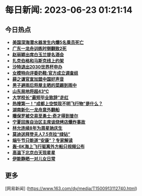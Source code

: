 
# 每日新闻: 2023-06-23 01:21:14
## 今日热点

- **[美国深海潜水器发生内爆5名乘员死亡](https://www.163.com/search?keyword=%E7%BE%8E%E5%9B%BD%E6%B7%B1%E6%B5%B7%E6%BD%9C%E6%B0%B4%E5%99%A8%E5%8F%91%E7%94%9F%E5%86%85%E7%88%865%E5%90%8D%E4%B9%98%E5%91%98%E6%AD%BB%E4%BA%A1)**
- **[广东一龙舟训练时侧翻致2死](https://www.163.com/search?keyword=%E5%B9%BF%E4%B8%9C%E4%B8%80%E9%BE%99%E8%88%9F%E8%AE%AD%E7%BB%83%E6%97%B6%E4%BE%A7%E7%BF%BB%E8%87%B42%E6%AD%BB)**
- **[赵丽颖出席白玉兰提名酒会](https://www.163.com/search?keyword=%E8%B5%B5%E4%B8%BD%E9%A2%96%E5%87%BA%E5%B8%AD%E7%99%BD%E7%8E%89%E5%85%B0%E6%8F%90%E5%90%8D%E9%85%92%E4%BC%9A)**
- **[扎克伯格和马斯克线上约架](https://www.163.com/search?keyword=%E6%89%8E%E5%85%8B%E4%BC%AF%E6%A0%BC%E5%92%8C%E9%A9%AC%E6%96%AF%E5%85%8B%E7%BA%BF%E4%B8%8A%E7%BA%A6%E6%9E%B6)**
- **[沙特退出2030世界杯申办](https://www.163.com/search?keyword=%E6%B2%99%E7%89%B9%E9%80%80%E5%87%BA2030%E4%B8%96%E7%95%8C%E6%9D%AF%E7%94%B3%E5%8A%9E)**
- **[女模特向评委扔鞋:官方成立调查组](https://www.163.com/search?keyword=%E5%A5%B3%E6%A8%A1%E7%89%B9%E5%90%91%E8%AF%84%E5%A7%94%E6%89%94%E9%9E%8B+%E5%AE%98%E6%96%B9%E6%88%90%E7%AB%8B%E8%B0%83%E6%9F%A5%E7%BB%84)**
- **[薛之谦官宣加盟中国好声音](https://www.163.com/search?keyword=%E8%96%9B%E4%B9%8B%E8%B0%A6%E5%AE%98%E5%AE%A3%E5%8A%A0%E7%9B%9F%E4%B8%AD%E5%9B%BD%E5%A5%BD%E5%A3%B0%E9%9F%B3)**
- **[男子避雨后将屋主晒的菜踢到雨中](https://www.163.com/search?keyword=%E7%94%B7%E5%AD%90%E9%81%BF%E9%9B%A8%E5%90%8E%E5%B0%86%E5%B1%8B%E4%B8%BB%E6%99%92%E7%9A%84%E8%8F%9C%E8%B8%A2%E5%88%B0%E9%9B%A8%E4%B8%AD)**
- **[山东局地将超43℃](https://www.163.com/search?keyword=%E5%B1%B1%E4%B8%9C%E5%B1%80%E5%9C%B0%E5%B0%86%E8%B6%8543%E2%84%83)**
- **[大学校长“最短毕业致辞”走红](https://www.163.com/search?keyword=%E5%A4%A7%E5%AD%A6%E6%A0%A1%E9%95%BF%E2%80%9C%E6%9C%80%E7%9F%AD%E6%AF%95%E4%B8%9A%E8%87%B4%E8%BE%9E%E2%80%9D%E8%B5%B0%E7%BA%A2)**
- **[热搜第一！“成都上空惊现不明飞行物”是什么？](https://www.163.com/search?keyword=%E7%83%AD%E6%90%9C%E7%AC%AC%E4%B8%80%EF%BC%81%E2%80%9C%E6%88%90%E9%83%BD%E4%B8%8A%E7%A9%BA%E6%83%8A%E7%8E%B0%E4%B8%8D%E6%98%8E%E9%A3%9E%E8%A1%8C%E7%89%A9%E2%80%9D%E6%98%AF%E4%BB%80%E4%B9%88%EF%BC%9F)**
- **[湖南新化一龙舟意外翻船](https://www.163.com/search?keyword=%E6%B9%96%E5%8D%97%E6%96%B0%E5%8C%96%E4%B8%80%E9%BE%99%E8%88%9F%E6%84%8F%E5%A4%96%E7%BF%BB%E8%88%B9)**
- **[曝保罗被交易至勇士:奇才得到普尔](https://www.163.com/search?keyword=%E6%9B%9D%E4%BF%9D%E7%BD%97%E8%A2%AB%E4%BA%A4%E6%98%93%E8%87%B3%E5%8B%87%E5%A3%AB+%E5%A5%87%E6%89%8D%E5%BE%97%E5%88%B0%E6%99%AE%E5%B0%94)**
- **[宁夏回族自治区主席谈烧烤店爆炸事故](https://www.163.com/search?keyword=%E5%AE%81%E5%A4%8F%E5%9B%9E%E6%97%8F%E8%87%AA%E6%B2%BB%E5%8C%BA%E4%B8%BB%E5%B8%AD%E8%B0%88%E7%83%A7%E7%83%A4%E5%BA%97%E7%88%86%E7%82%B8%E4%BA%8B%E6%95%85)**
- **[林允连续8年为周星驰庆生](https://www.163.com/search?keyword=%E6%9E%97%E5%85%81%E8%BF%9E%E7%BB%AD8%E5%B9%B4%E4%B8%BA%E5%91%A8%E6%98%9F%E9%A9%B0%E5%BA%86%E7%94%9F)**
- **[莫迪送拜登夫人7.5克拉“绿钻”](https://www.163.com/search?keyword=%E8%8E%AB%E8%BF%AA%E9%80%81%E6%8B%9C%E7%99%BB%E5%A4%AB%E4%BA%BA7.5%E5%85%8B%E6%8B%89%E2%80%9C%E7%BB%BF%E9%92%BB%E2%80%9D)**
- **[端午节只能道“安康”？专家解读](https://www.163.com/search?keyword=%E7%AB%AF%E5%8D%88%E8%8A%82%E5%8F%AA%E8%83%BD%E9%81%93%E2%80%9C%E5%AE%89%E5%BA%B7%E2%80%9D%EF%BC%9F%E4%B8%93%E5%AE%B6%E8%A7%A3%E8%AF%BB)**
- **[轰-6K海上飞行驱离外方船只视频公布](https://www.163.com/search?keyword=%E8%BD%B0-6K%E6%B5%B7%E4%B8%8A%E9%A3%9E%E8%A1%8C%E9%A9%B1%E7%A6%BB%E5%A4%96%E6%96%B9%E8%88%B9%E5%8F%AA%E8%A7%86%E9%A2%91%E5%85%AC%E5%B8%83)**
- **[高温下北京白天现星星](https://www.163.com/search?keyword=%E9%AB%98%E6%B8%A9%E4%B8%8B%E5%8C%97%E4%BA%AC%E7%99%BD%E5%A4%A9%E7%8E%B0%E6%98%9F%E6%98%9F)**
- **[伊能静晒一对儿女日常](https://www.163.com/search?keyword=%E4%BC%8A%E8%83%BD%E9%9D%99%E6%99%92%E4%B8%80%E5%AF%B9%E5%84%BF%E5%A5%B3%E6%97%A5%E5%B8%B8)**

## 更多
[网易新闻] (https://www.163.com/dy/media/T1500913112740.html)
